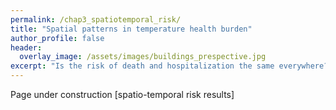 ```yaml
---
permalink: /chap3_spatiotemporal_risk/
title: "Spatial patterns in temperature health burden"
author_profile: false
header:
  overlay_image: /assets/images/buildings_prespective.jpg
excerpt: "Is the risk of death and hospitalization the same everywhere?"
---
```


Page under construction [spatio-temporal risk results]
